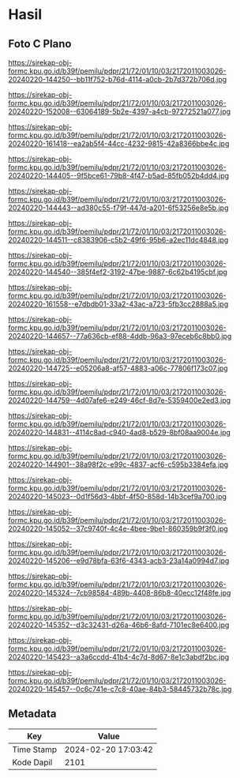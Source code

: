 # Hasil

## Foto C Plano

https://sirekap-obj-formc.kpu.go.id/b39f/pemilu/pdpr/21/72/01/10/03/2172011003026-20240220-144250--bb11f752-b76d-4114-a0cb-2b7d372b706d.jpg

https://sirekap-obj-formc.kpu.go.id/b39f/pemilu/pdpr/21/72/01/10/03/2172011003026-20240220-152008--63064189-5b2e-4397-a4cb-97272521a077.jpg

https://sirekap-obj-formc.kpu.go.id/b39f/pemilu/pdpr/21/72/01/10/03/2172011003026-20240220-161418--ea2ab5f4-44cc-4232-9815-42a8366bbe4c.jpg

https://sirekap-obj-formc.kpu.go.id/b39f/pemilu/pdpr/21/72/01/10/03/2172011003026-20240220-144405--9f5bce61-79b8-4f47-b5ad-85fb052b4dd4.jpg

https://sirekap-obj-formc.kpu.go.id/b39f/pemilu/pdpr/21/72/01/10/03/2172011003026-20240220-144443--ad380c55-f79f-447d-a201-6f53256e8e5b.jpg

https://sirekap-obj-formc.kpu.go.id/b39f/pemilu/pdpr/21/72/01/10/03/2172011003026-20240220-144511--c8383906-c5b2-49f6-95b6-a2ec11dc4848.jpg

https://sirekap-obj-formc.kpu.go.id/b39f/pemilu/pdpr/21/72/01/10/03/2172011003026-20240220-144540--385f4ef2-3192-47be-9887-6c62b4195cbf.jpg

https://sirekap-obj-formc.kpu.go.id/b39f/pemilu/pdpr/21/72/01/10/03/2172011003026-20240220-161558--e7dbdb01-33a2-43ac-a723-5fb3cc2888a5.jpg

https://sirekap-obj-formc.kpu.go.id/b39f/pemilu/pdpr/21/72/01/10/03/2172011003026-20240220-144657--77a636cb-ef88-4ddb-96a3-97eceb6c8bb0.jpg

https://sirekap-obj-formc.kpu.go.id/b39f/pemilu/pdpr/21/72/01/10/03/2172011003026-20240220-144725--e05206a8-af57-4883-a06c-77806f173c07.jpg

https://sirekap-obj-formc.kpu.go.id/b39f/pemilu/pdpr/21/72/01/10/03/2172011003026-20240220-144759--4d07afe6-e249-46cf-8d7e-5359400e2ed3.jpg

https://sirekap-obj-formc.kpu.go.id/b39f/pemilu/pdpr/21/72/01/10/03/2172011003026-20240220-144831--4114c8ad-c940-4ad8-b529-8bf08aa9004e.jpg

https://sirekap-obj-formc.kpu.go.id/b39f/pemilu/pdpr/21/72/01/10/03/2172011003026-20240220-144901--38a98f2c-e99c-4837-acf6-c595b3384efa.jpg

https://sirekap-obj-formc.kpu.go.id/b39f/pemilu/pdpr/21/72/01/10/03/2172011003026-20240220-145023--0d1f56d3-4bbf-4f50-858d-14b3cef9a700.jpg

https://sirekap-obj-formc.kpu.go.id/b39f/pemilu/pdpr/21/72/01/10/03/2172011003026-20240220-145052--37c9740f-4c4e-4bee-9be1-860359b9f3f0.jpg

https://sirekap-obj-formc.kpu.go.id/b39f/pemilu/pdpr/21/72/01/10/03/2172011003026-20240220-145206--e9d78bfa-63f6-4343-acb3-23a14a0994d7.jpg

https://sirekap-obj-formc.kpu.go.id/b39f/pemilu/pdpr/21/72/01/10/03/2172011003026-20240220-145324--7cb98584-489b-4408-86b8-40ecc12f48fe.jpg

https://sirekap-obj-formc.kpu.go.id/b39f/pemilu/pdpr/21/72/01/10/03/2172011003026-20240220-145352--d3c32431-d26a-46b6-8afd-7101ec8e6400.jpg

https://sirekap-obj-formc.kpu.go.id/b39f/pemilu/pdpr/21/72/01/10/03/2172011003026-20240220-145423--a3a6ccdd-41b4-4c7d-8d67-8e1c3abdf2bc.jpg

https://sirekap-obj-formc.kpu.go.id/b39f/pemilu/pdpr/21/72/01/10/03/2172011003026-20240220-145457--0c6c741e-c7c8-40ae-84b3-58445732b78c.jpg


## Metadata

| Key        | Value               |
| ---------- | ------------------- |
| Time Stamp | 2024-02-20 17:03:42 |
| Kode Dapil | 2101                |



